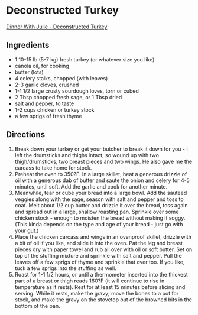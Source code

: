 # Deconstructed Turkey

[Dinner With Julie - Deconstructed Turkey](http://www.dinnerwithjulie.com/2016/10/03/deconstructed-turkey-stuffing/)

## Ingredients
* 1 10-15 lb (5-7 kg) fresh turkey (or whatever size you like)
* canola oil, for cooking
* butter (lots)
* 4 celery stalks, chopped (with leaves)
* 2-3 garlic cloves, crushed
* 1-1 1/2 large crusty sourdough loves, torn or cubed
* 2 Tbsp chopped fresh sage, or 1 Tbsp dried
* salt and pepper, to taste
* 1-2 cups chicken or turkey stock
* a few sprigs of fresh thyme

## Directions
1. Break down your turkey or get your butcher to break it down for you - I left the drumsticks and thighs intact, so wound up with two thigh/drumsticks, two breast pieces and two wings. He also gave me the carcass to take home for stock.
2. Preheat the oven to 350?F. In a large skillet, heat a generous drizzle of oil with a generous dab of butter and saute the onion and celery for 4-5 minutes, until soft. Add the garlic and cook for another minute.
3. Meanwhile, tear or cube your bread into a large bowl. Add the sauteed veggies along with the sage, season with salt and pepper and toss to coat. Melt about 1/2 cup butter and drizzle it over the bread, toss again and spread out in a large, shallow roasting pan. Sprinkle over some chicken stock - enough to moisten the bread without making it soggy. (This kinda depends on the type and age of your bread - just go with your gut.)
4. Place the chicken carcass and wings in an ovenproof skillet, drizzle with a bit of oil if you like, and slide it into the oven. Pat the leg and breast pieces dry with paper towel and rub all over with oil or soft butter. Set on top of the stuffing mixture and sprinkle with salt and pepper. Pull the leaves off a few sprigs of thyme and sprinkle that over too. If you like, tuck a few sprigs into the stuffing as well.
5. Roast for 1-1 1/2 hours, or until a thermometer inserted into the thickest part of a breast or thigh reads 160?F (it will continue to rise in temperature as it rests). Rest for at least 15 minutes before slicing and serving. While it rests, make the gravy; move the bones to a pot for stock, and make the gravy on the stovetop out of the browned bits in the bottom of the pan.
